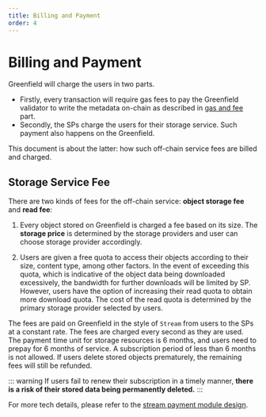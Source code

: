 ```yaml
---
title: Billing and Payment
order: 4
---
```


# Billing and Payment

Greenfield will charge the users in two parts. 

- Firstly, every transaction will require gas fees to pay the Greenfield validator to
write the metadata on-chain as described in [gas and fee](gas-fees.md) part.
- Secondly, the SPs charge the users for their storage service. Such payment also happens on the Greenfield. 

This document is about the latter: how such off-chain service fees are billed and charged.


## Storage Service Fee
There are two kinds of fees for the off-chain service: **object storage
fee** and **read fee**:

1. Every object stored on Greenfield is charged a fee based on its
   size. The **storage price** is determined by the storage providers and user can choose storage provider accordingly.

2. Users are given a free quota to access their objects according to their size, 
   content type, among other factors. In the event of exceeding this quota, which is indicative of the object data 
   being downloaded excessively, the bandwidth for further downloads will be limited by SP. However, users have the
   option of increasing their read quota to obtain more download quota. The cost of the read quota is determined by 
    the primary storage provider selected by users.

The fees are paid on Greenfield in the style of `Stream` from users to the SPs at a constant rate. The fees are charged
every second as they are used. The payment time unit for storage resources is 6 months, and users need to prepay for 
6 months of service. A subscription period of less than 6 months is not allowed. If users delete stored objects 
prematurely, the remaining fees will still be refunded.

::: warning
If users fail to renew their subscription in a timely manner, **there is a risk of their stored data being permanently 
deleted.**
:::

For more tech details, please refer to the [stream payment module design](../modules/billing-and-payment.md).